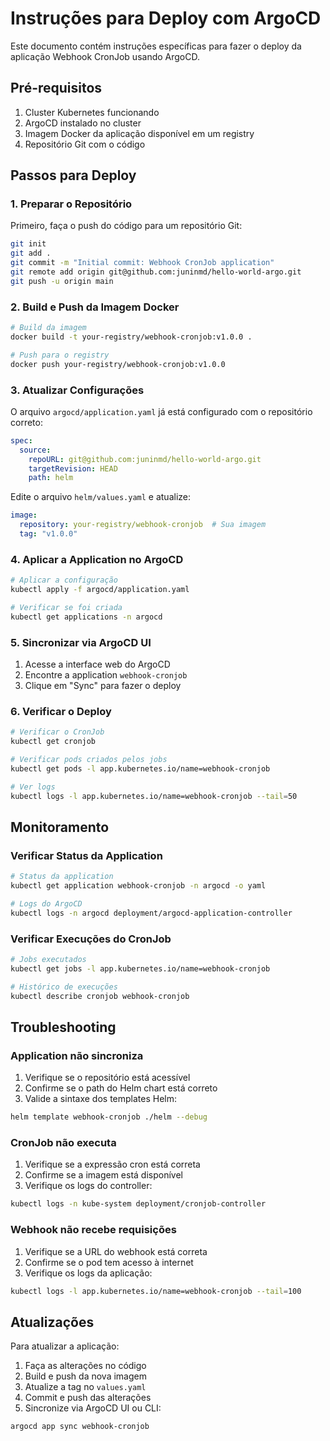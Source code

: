 # Instruções para Deploy com ArgoCD

Este documento contém instruções específicas para fazer o deploy da aplicação Webhook CronJob usando ArgoCD.

## Pré-requisitos

1. Cluster Kubernetes funcionando
2. ArgoCD instalado no cluster
3. Imagem Docker da aplicação disponível em um registry
4. Repositório Git com o código

## Passos para Deploy

### 1. Preparar o Repositório

Primeiro, faça o push do código para um repositório Git:

```bash
git init
git add .
git commit -m "Initial commit: Webhook CronJob application"
git remote add origin git@github.com:juninmd/hello-world-argo.git
git push -u origin main
```

### 2. Build e Push da Imagem Docker

```bash
# Build da imagem
docker build -t your-registry/webhook-cronjob:v1.0.0 .

# Push para o registry
docker push your-registry/webhook-cronjob:v1.0.0
```

### 3. Atualizar Configurações

O arquivo `argocd/application.yaml` já está configurado com o repositório correto:

```yaml
spec:
  source:
    repoURL: git@github.com:juninmd/hello-world-argo.git
    targetRevision: HEAD
    path: helm
```

Edite o arquivo `helm/values.yaml` e atualize:

```yaml
image:
  repository: your-registry/webhook-cronjob  # Sua imagem
  tag: "v1.0.0"
```

### 4. Aplicar a Application no ArgoCD

```bash
# Aplicar a configuração
kubectl apply -f argocd/application.yaml

# Verificar se foi criada
kubectl get applications -n argocd
```

### 5. Sincronizar via ArgoCD UI

1. Acesse a interface web do ArgoCD
2. Encontre a application `webhook-cronjob`
3. Clique em "Sync" para fazer o deploy

### 6. Verificar o Deploy

```bash
# Verificar o CronJob
kubectl get cronjob

# Verificar pods criados pelos jobs
kubectl get pods -l app.kubernetes.io/name=webhook-cronjob

# Ver logs
kubectl logs -l app.kubernetes.io/name=webhook-cronjob --tail=50
```

## Monitoramento

### Verificar Status da Application

```bash
# Status da application
kubectl get application webhook-cronjob -n argocd -o yaml

# Logs do ArgoCD
kubectl logs -n argocd deployment/argocd-application-controller
```

### Verificar Execuções do CronJob

```bash
# Jobs executados
kubectl get jobs -l app.kubernetes.io/name=webhook-cronjob

# Histórico de execuções
kubectl describe cronjob webhook-cronjob
```

## Troubleshooting

### Application não sincroniza

1. Verifique se o repositório está acessível
2. Confirme se o path do Helm chart está correto
3. Valide a sintaxe dos templates Helm:

```bash
helm template webhook-cronjob ./helm --debug
```

### CronJob não executa

1. Verifique se a expressão cron está correta
2. Confirme se a imagem está disponível
3. Verifique os logs do controller:

```bash
kubectl logs -n kube-system deployment/cronjob-controller
```

### Webhook não recebe requisições

1. Verifique se a URL do webhook está correta
2. Confirme se o pod tem acesso à internet
3. Verifique os logs da aplicação:

```bash
kubectl logs -l app.kubernetes.io/name=webhook-cronjob --tail=100
```

## Atualizações

Para atualizar a aplicação:

1. Faça as alterações no código
2. Build e push da nova imagem
3. Atualize a tag no `values.yaml`
4. Commit e push das alterações
5. Sincronize via ArgoCD UI ou CLI:

```bash
argocd app sync webhook-cronjob
```
